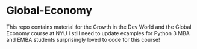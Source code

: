 # Global-Economy

This repo contains material for the Growth in the Dev World and the Global Economy course at NYU 
I still need to update examples for Python 3
MBA and EMBA students surprisingly loved to code for this course!